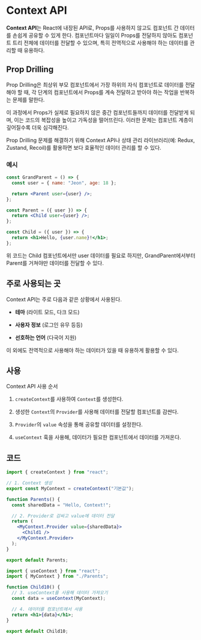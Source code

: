 # Context API

**Context API**는 React에 내장된 API로, Props를 사용하지 않고도 컴포넌트 간 데이터를 손쉽게 공유할 수 있게 한다. 컴포넌트마다 일일이 Props를 전달하지 않아도 컴포넌트 트리 전체에 데이터를 전달할 수 있으며, 특히 전역적으로 사용해야 하는 데이터를 관리할 때 유용하다.

## Prop Drilling

Prop Drilling은 최상위 부모 컴포넌트에서 가장 하위의 자식 컴포넌트로 데이터를 전달해야 할 때, 각 단계의 컴포넌트에서 Props를 계속 전달하고 받아야 하는 작업을 반복하는 문제를 말한다.

이 과정에서 Props가 실제로 필요하지 않은 중간 컴포넌트들까지 데이터를 전달받게 되며, 이는 코드의 복잡성을 높이고 가독성을 떨어뜨린다. 이러한 문제는 컴포넌트 계층이 깊어질수록 더욱 심각해진다.

Prop Drilling 문제를 해결하기 위해 Context API나 상태 관리 라이브러리(예: Redux, Zustand, Recoil)를 활용하면 보다 효율적인 데이터 관리를 할 수 있다.

### 예시

```jsx
const GrandParent = () => {
  const user = { name: "Jeon", age: 18 };

  return <Parent user={user} />;
};

const Parent = ({ user }) => {
  return <Child user={user} />;
};

const Child = ({ user }) => {
  return <h1>Hello, {user.name}!</h1>;
};
```

위 코드는 Child 컴포넌트에서만 user 데이터를 필요로 하지만, GrandParent에서부터 Parent를 거쳐야만 데이터를 전달할 수 있다.

## 주로 사용되는 곳

Context API는 주로 다음과 같은 상황에서 사용된다.

- **테마** (라이트 모드, 다크 모드)

- **사용자 정보** (로그인 유무 등등)

- **선호하는 언어** (다국어 지원)

이 외에도 전역적으로 사용해야 하는 데이터가 있을 때 유용하게 활용할 수 있다.

## 사용

Context API 사용 순서

1. `createContext`를 사용하여 `Context`를 생성한다.

2. 생성한 `Context`의 `Provider`를 사용해 데이터를 전달할 컴포넌트를 감싼다.

3. `Provider`의 `value` 속성을 통해 공유할 데이터를 설정한다.

4. `useContext` 훅을 사용해, 데이터가 필요한 컴포넌트에서 데이터를 가져온다.

## 코드

```jsx
import { createContext } from "react";

// 1. Context 생성
export const MyContext = createContext("기본값");

function Parents() {
  const sharedData = "Hello, Context!";

  // 2. Provider로 감싸고 value에 데이터 전달
  return (
    <MyContext.Provider value={sharedData}>
      <Child1 />
    </MyContext.Provider>
  );
}

export default Parents;
```

```jsx
import { useContext } from "react";
import { MyContext } from "./Parents";

function Child10() {
  // 3. useContext를 사용해 데이터 가져오기
  const data = useContext(MyContext);

  // 4. 데이터를 컴포넌트에서 사용
  return <h1>{data}</h1>;
}

export default Child10;
```
